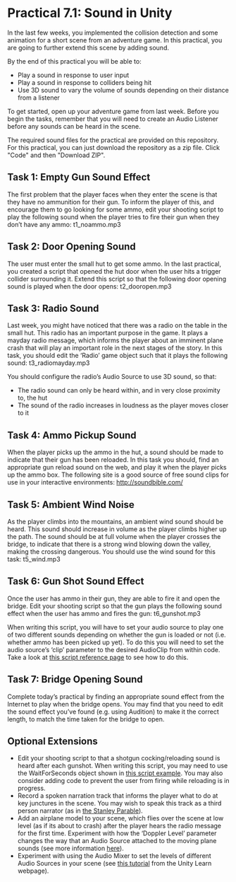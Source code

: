 # Practical 7.1: Sound in Unity

In the last few weeks, you implemented the collision detection and some animation for a short scene from an adventure game. In this practical, you are going to further extend this scene by adding sound.

By the end of this practical you will be able to:

- Play a sound in response to user input
- Play a sound in response to colliders being hit
-	Use 3D sound to vary the volume of sounds depending on their distance from a listener

To get started, open up your adventure game from last week. Before you begin the tasks, remember that you will need to create an Audio Listener before any sounds can be heard in the scene.

The required sound files for the practical are provided on this repository. For this practical, you can just download the repository as a zip file. Click "Code" and then "Download ZIP". 

## Task 1: Empty Gun Sound Effect
The first problem that the player faces when they enter the scene is that they have no ammunition for their gun. To inform the player of this, and encourage them to go looking for some ammo, edit your shooting script to play the following sound when the player tries to fire their gun when they don’t have any ammo: t1_noammo.mp3 

## Task 2: Door Opening Sound
The user must enter the small hut to get some ammo. In the last practical, you created a script that opened the hut door when the user hits a trigger collider surrounding it. Extend this script so that the following door opening sound is played when the door opens: t2_dooropen.mp3 

## Task 3: Radio Sound
Last week, you might have noticed that there was a radio on the table in the small hut. This radio has an important purpose in the game. It plays a mayday radio message, which informs the player about an imminent plane crash that will play an important role in the next stages of the story. In this task, you should edit the ‘Radio’ game object such that it plays the following sound: t3_radiomayday.mp3 

You should configure the radio’s Audio Source to use 3D sound, so that:
- The radio sound can only be heard within, and in very close proximity to, the hut
- The sound of the radio increases in loudness as the player moves closer to it

## Task 4: Ammo Pickup Sound
When the player picks up the ammo in the hut, a sound should be made to indicate that their gun has been reloaded. In this task you should, find an appropriate gun reload sound on the web, and play it when the player picks up the ammo box. The following site is a good source of free sound clips for use in your interactive environments: http://soundbible.com/ 

## Task 5: Ambient Wind Noise
As the player climbs into the mountains, an ambient wind sound should be heard. This sound should increase in volume as the player climbs higher up the path. The sound should be at full volume when the player crosses the bridge, to indicate that there is a strong wind blowing down the valley, making the crossing dangerous. You should use the wind sound for this task: t5_wind.mp3 

## Task 6: Gun Shot Sound Effect
Once the user has ammo in their gun, they are able to fire it and open the bridge. Edit your shooting script so that the gun plays the following sound effect when the user has ammo and fires the gun: t6_gunshot.mp3 

When writing this script, you will have to set your audio source to play one of two different sounds depending on whether the gun is loaded or not (i.e. whether ammo has been picked up yet). To do this you will need to set the audio source’s ‘clip’ parameter to the desired AudioClip from within code. Take a look at [this script reference page](https://docs.unity3d.com/2018.4/Documentation/ScriptReference/AudioSource-clip.html) to see how to do this.

## Task 7: Bridge Opening Sound
Complete today’s practical by finding an appropriate sound effect from the Internet to play when the bridge opens. You may find that you need to edit the sound effect you’ve found (e.g. using Audition) to make it the correct length, to match the time taken for the bridge to open.

## Optional Extensions

- Edit your shooting script to that a shotgun cocking/reloading sound is heard after each gunshot. When writing this script, you may need to use the WaitForSeconds object shown in [this script example](https://docs.unity3d.com/2018.4/Documentation/ScriptReference/AudioSource-clip.html). You may also consider adding code to prevent the user from firing while reloading is in progress.
- Record a spoken narration track that informs the player what to do at key junctures in the scene. You may wish to speak this track as a third person narrator (as in [the Stanley Parable](https://www.youtube.com/watch?v=w3UxRa_-9UU)).
- Add an airplane model to your scene, which flies over the scene at low level (as if its about to crash) after the player hears the radio message for the first time. Experiment with how the ‘Doppler Level’ parameter changes the way that an Audio Source attached to the moving plane sounds (see more information [here](https://en.wikipedia.org/wiki/Doppler_effect)).
- Experiment with using the Audio Mixer to set the levels of different Audio Sources in your scene (see [this tutorial](https://unity3d.com/learn/tutorials/modules/beginner/5-pre-order-beta/audiomixer-and-audiomixer-groups) from the Unity Learn webpage).




